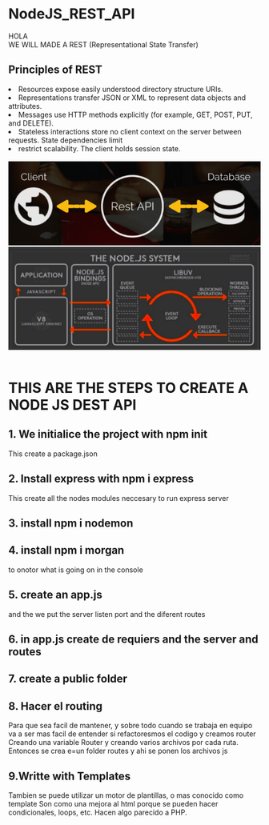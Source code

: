 # NodeJS_REST_API
HOLA
<br>
WE WILL MADE A REST (Representational State Transfer)

<h2>Principles of REST</h2>

<li>Resources expose easily understood directory structure URIs.</li>
<li>Representations transfer JSON or XML to represent data objects and attributes.</li>
<li>Messages use HTTP methods explicitly (for example, GET, POST, PUT, and DELETE).</li>
<li>Stateless interactions store no client context on the server between requests. State dependencies limit</li>
 <li>restrict scalability. The client holds session state.
<br>
<br>
<img src="rdmimg/01.png" alt="">
<img src="rdmimg/02.png" alt="">
<img src="" alt="">
<h1>THIS ARE THE STEPS TO CREATE A NODE JS DEST API</h1>

<h2>1. We initialice the project with npm init</h2>
This create a package.json

<h2>2. Install express with npm i express</h2>
This create all the nodes modules neccesary to run express server

<h2>3. install npm i nodemon</h2>

<h2>4. install npm i morgan</h2>
to onotor what is going on in the console

<h2>5. create an app.js</h2>
and the we put the server listen port and the diferent routes

<h2>6. in app.js create de requiers and the server and routes</h2>

<h2>7. create a public folder</h2>

<h2>8. Hacer el routing</h2>
Para que sea facil de mantener, y sobre todo cuando se trabaja en equipo
va a ser mas facil de entender si refactoresmos el codigo y creamos router
Creando una variable Router y creando varios archivos por cada ruta.
Entonces se crea e=un folder routes y ahi se ponen los archivos js

<h2>9.Writte with Templates </h2>
Tambien se puede utilizar un motor de plantillas, o mas conocido como template
Son como una mejora al html porque se pueden hacer condicionales, loops, etc.
Hacen algo parecido a PHP.



